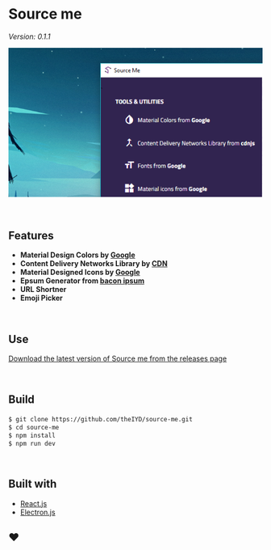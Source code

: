 # Source me
<em>Version: 0.1.1</em>

![screenshot](src/assets/images/screenshot.PNG)

<br>

## Features

- <strong>Material Design Colors by [Google](https://material.io/guidelines/style/color.html)</strong>
- <strong>Content Delivery Networks Library by [CDN](https://cdnjs.com/)</strong>
- <strong>Material Designed Icons by [Google](https://material.io/icons/)</strong>
- <strong>Epsum Generator from [bacon ipsum](https://baconipsum.com/)</strong>
- <strong>URL Shortner</strong>
- <strong>Emoji Picker</strong>

<br>

## Use

[Download the latest version of Source me from the releases page](https://github.com/theIYD/source-me/releases)

<br>

## Build

```
$ git clone https://github.com/theIYD/source-me.git
$ cd source-me
$ npm install
$ npm run dev
```

<br>

## Built with

- [React.js](https://reactjs.org/)
- [Electron.js](https://electronjs.org/)

## :heart:
